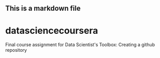 ## This is a markdown file
# datasciencecoursera
Final course assignment for Data Scientist's Toolbox: Creating a github repository
